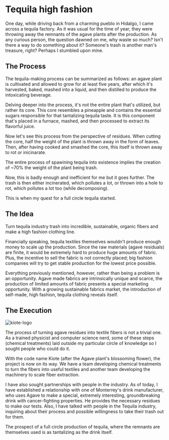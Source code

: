 # Tequila high fashion

One day, while driving back from a charming pueblo in Hidalgo, I came across a tequila  factory. As it was usual for the time of year, they were throwing away the remnants of the agave plants after the production. As any curious person, the question dawned on me, why waste so much? Isn't there a way to do something about it? Someone's trash is another man's treasure, right? Perhaps I stumbled upon mine.

## The Process

The tequila-making process can be summarized as follows: an agave plant is cultivated and allowed to grow for at least five years, after which it's harvested, baked, mashed into a liquid, and then distilled to produce the intoxicating beverage.

Delving deeper into the process, it's not the entire plant that's utilized, but rather its core. This core resembles a pineapple and contains the essential sugars responsible for that tantalizing tequila taste. It is this component that's placed in a furnace, mashed, and then processed to extract its flavorful juice.

Now let's see this process from the perspective of residues. When cutting the core, half the weight of the plant is thrown away in the form of leaves. Then, after having cooked and smashed the core, this itself is thrown away to rot or inicinarate.

The entire process of spawining tequila into existence implies the creation of ~70% the weight of the plant being trash.

Now, this is badly enough and inefficient for me but it goes further. The trash is then either incinerated, which pollutes a lot, or thrown into a hole to rot, which pollutes a lot too (while decomposing).

This is when my quest for a full circle tequila started.

## The Idea

Turn tequila industry trash into incredible, sustainable, organic fibers and make a high fashion clothing line.

Financially speaking, tequila textiles themselves wouldn't produce enough money to scale up the production. Since the raw materials (agave residuals) are finite, it would be extremely hard to produce huge amounts of fabric. Plus, the incentive to sell the fabric is not correctly placed; big fashion companies will try to get stable production for the lowest price possible. 

Everything previously mentioned, however, rather than being a problem is an opportunity. Agave made fabrics are intrinsically unique and scarce, the production of limited amounts of fabric presents a special marketing opportunity. With a growing sustainable fabrics market, the introduction of self-made, high fashion, tequila clothing reveals itself.

## The Execution

![kiote-logo](/assets/img/tequila-clothes/kiote-logo.png)

The process of turning agave residues into textile fibers is not a trivial one. As a trained physicist and computer science nerd, some of these steps (chemical treatments) laid outside my particular circle of knowledge so I sought people who could do it.

With the code name Kiote (after the Agave plant's blossoming flower), the project is now on its way. We have a team developing chemical treatments to turn the fibers into useful textiles and another team developing the machinery to scale fiber extraction. 

I have also sought partnerships with people in the industry. As of today, I have established a relationship with one of Monterrey's drink manufacturer, who uses Agave to make a special, extremely interesting, groundbreaking drink with cancer-fighting properties. He provides the necessary residues to make our tests. Also, I have talked with people in the Tequila industry, inquiring about their process and possible willingness to take their trash out for them.

The prospect of a full circle production of tequila, where the remnants are themselves used is as tantalizing as the drink itself. 
